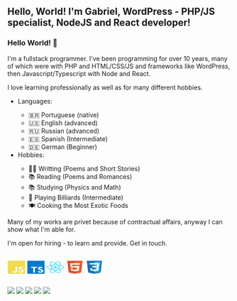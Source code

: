 ## Hello, World! I'm Gabriel, WordPress - PHP/JS specialist, NodeJS and React developer!

### Hello World! 👋

I'm a fullstack programmer. I've been programming for over 10 years, many of which were with PHP and HTML/CSS/JS and frameworks like WordPress, then Javascript/Typescript with Node and React.

I love learning professionally as well as for many different hobbies.

<ul>
  <li>Languages:</li>
  <ul>
    <li>🇧🇷 Portuguese (native)</li>
    <li>🇺🇸 English (advanced)</li>
    <li>🇷🇺 Russian (advanced)</li>
    <li>🇪🇸 Spanish (Intermediate)</li>
    <li>🇩🇪 German (Beginner)</li>
  </ul>
  <li>Hobbies:</li>
  <ul>
    <li>✍🏻 Writting (Poems and Short Stories)</li>
    <li>📚 Reading (Poems and Romances)</li>
    <li>📚 Studying (Physics and Math)</li>
    <li>🎱 Playing Billiards (Intermediate)</li>
    <li>🍽️ Cooking the Most Exotic Foods</li>
  </ul>
</ul>

Many of my works are privet because of contractual affairs, anyway I can show what I'm able for. 

I'm open for hiring - to learn and provide. Get in touch.
  
<div style="display: inline_block"><br>
  <img align="center" alt="Gab-Js" height="30" width="40" src="https://raw.githubusercontent.com/devicons/devicon/master/icons/javascript/javascript-plain.svg">
  <img align="center" alt="Gab-Ts" height="30" width="40" src="https://raw.githubusercontent.com/devicons/devicon/master/icons/typescript/typescript-plain.svg">
  <img align="center" alt="Gab-React" height="30" width="40" src="https://raw.githubusercontent.com/devicons/devicon/master/icons/react/react-original.svg">
  <img align="center" alt="Gab-HTML" height="30" width="40" src="https://raw.githubusercontent.com/devicons/devicon/master/icons/html5/html5-original.svg">
  <img align="center" alt="Gab-CSS" height="30" width="40" src="https://raw.githubusercontent.com/devicons/devicon/master/icons/css3/css3-original.svg">
</div>
  
  ##
 
<div>
  <a href="https://api.whatsapp.com/send?phone=5511969051397&text=Hi!%20I%20found%20your%20profile%20on%20GitHub." target="_blank"><img src="https://img.shields.io/badge/WhatsApp-25D366?style=for-the-badge&logo=whatsapp&logoColor=white" target="_blank"></a>
  <a href="https://instagram.com/bgfborges" target="_blank"><img src="https://img.shields.io/badge/-Instagram-%23E4405F?style=for-the-badge&logo=instagram&logoColor=white" target="_blank"></a>
 <a href="https://discordapp.com/users/ikoba218#0291" target="_blank"><img src="https://img.shields.io/badge/Discord-7289DA?style=for-the-badge&logo=discord&logoColor=white" target="_blank"></a> 
  <a href = "mailto:bgfborges@gmail.com"><img src="https://img.shields.io/badge/-Gmail-%23333?style=for-the-badge&logo=gmail&logoColor=white" target="_blank"></a>
  <a href="https://www.linkedin.com/in/bgfborges/" target="_blank"><img src="https://img.shields.io/badge/-LinkedIn-%230077B5?style=for-the-badge&logo=linkedin&logoColor=white" target="_blank"></a> 
 
</div>
